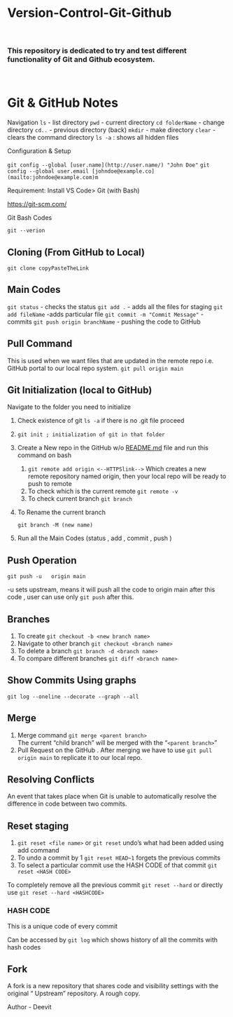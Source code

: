 # Version-Control-Git-Github
<br>
<h3>This repository is dedicated to try and test different functionality of Git and Github ecosystem. </h1>
<br>
<h1> Git & GitHub Notes </h1> 

Navigation
`ls` - list directory
`pwd` - current directory 
`cd folderName` - change directory 
`cd..` - previous directory (back)
`mkdir` - make directory
`clear` - clears the command directory
`ls -a` : shows all hidden files

Configuration & Setup

`git config --global [user.name](http://user.name/) "John Doe"`
`git config --global user.email [johndoe@example.co](mailto:johndoe@example.com)m`

Requirement: Install VS Code> Git (with Bash)

https://git-scm.com/

Git Bash Codes

`git --verion` 

## Cloning (From GitHub to Local)

`git clone copyPasteTheLink`

## Main Codes

`git status` - checks the status
`git add .` - adds all the files for staging
`git add fileName` -adds particular file
`git commit -m "Commit Message"` - commits
`git push origin branchName` - pushing the code to GitHub

## Pull Command

This is used when we want files that are updated in the remote repo i.e. GitHub portal to our local repo system.
`git pull origin main`

## Git Initialization (local to GitHub)

Navigate to the folder you need to initialize 

1. Check existence of git
`ls -a`  if there is no .git file proceed
2.  `git init ; initialization of git in that folder`
3. Create a New repo in the GitHub w/o [README.md](http://READ.md) file and run this command on bash
    1. `git remote add origin <--HTTPSlink-->` 
    Which creates a new remote repository named origin, then your local repo will be ready to push to remote
    2. To check which is the current remote `git remote -v`
    3. To check current branch `git branch`
4. To Rename the current branch
    
    `git branch -M (new name)`
    
5. Run all the Main Codes (status , add , commit , push )

## Push Operation

`git push -u   origin main` 

-u sets upstream, means it will push all the code to origin main after this code , user can use only `git push`   after this.

## Branches

1. To create `git checkout -b <new branch name>`
2. Navigate to other branch 
`git checkout <branch name>`
3. To delete a branch 
`git branch -d <branch name>`
4. To compare different branches 
`git diff <branch name>`

## Show Commits Using graphs

`git log --oneline --decorate --graph --all`

## Merge

1. Merge command `git merge <parent branch>`  
The current “child branch” will be merged with the “`<parent branch>`”
2. Pull Request on the GitHub .
After merging we have to use `git pull origin main`   to replicate it to our local repo.

## Resolving Conflicts

An event that takes place when Git is unable to automatically resolve the difference in code between two commits.

## Reset staging

1. `git reset <file name>` or `git reset`  undo’s what had been added using add command
2. To undo a commit by 1 `git reset HEAD~1` 
forgets the previous commits
3. To select a particular commit use the HASH CODE of that commit
`git reset <HASH CODE>` 

To completely remove all the previous commit 
`git reset --hard`  or directly use `git reset --hard <HASHCODE>`

### HASH CODE

This is a unique code of every commit

Can be accessed by `git log`  which shows history of all the commits with hash codes

## Fork

A fork is a new repository that shares code and visibility settings with the original “ Upstream” repository. 
A rough copy.

Author - Deevit
